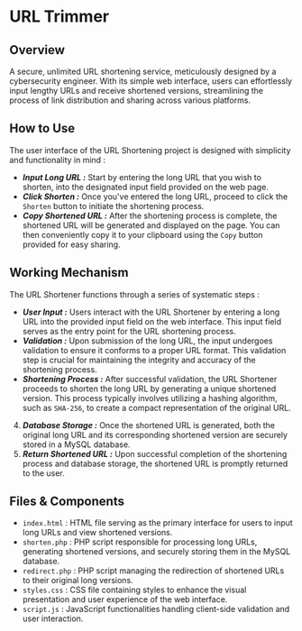 # URL Trimmer

## Overview
A secure, unlimited URL shortening service, meticulously designed by a cybersecurity engineer. With its simple web interface, users can effortlessly input lengthy URLs and receive shortened versions, streamlining the process of link distribution and sharing across various platforms.

## How to Use
The user interface of the URL Shortening project is designed with simplicity and functionality in mind : 
- _**Input Long URL  :**_  Start by entering the long URL that you wish to shorten, into the designated input field provided on the web page.
- _**Click Shorten  :**_  Once you've entered the long URL, proceed to click the `Shorten` button to initiate the shortening process.
- _**Copy Shortened URL  :**_  After the shortening process is complete, the shortened URL will be generated and displayed on the page. You can then conveniently copy it to your clipboard using the `Copy` button provided for easy sharing.

## Working Mechanism
The URL Shortener functions through a series of systematic steps :

- _**User Input  :**_  Users interact with the URL Shortener by entering a long URL into the provided input field on the web interface. This input field serves as the entry point for the URL shortening process.
- _**Validation  :**_  Upon submission of the long URL, the input undergoes validation to ensure it conforms to a proper URL format. This validation step is crucial for maintaining the integrity and accuracy of the shortening process.
- _**Shortening Process  :**_  After successful validation, the URL Shortener proceeds to shorten the long URL by generating a unique shortened version. This process typically involves utilizing a hashing algorithm, such as `SHA-256`, to create a compact representation of the original URL.
4. _**Database Storage  :**_  Once the shortened URL is generated, both the original long URL and its corresponding shortened version are securely stored in a MySQL database.
5. _**Return Shortened URL  :**_ Upon successful completion of the shortening process and database storage, the shortened URL is promptly returned to the user.

## Files & Components
- `index.html` : HTML file serving as the primary interface for users to input long URLs and view shortened versions.
- `shorten.php` : PHP script responsible for processing long URLs, generating shortened versions, and securely storing them in the MySQL database.
- `redirect.php` : PHP script managing the redirection of shortened URLs to their original long versions.
- `styles.css` : CSS file containing styles to enhance the visual presentation and user experience of the web interface.
- `script.js` : JavaScript functionalities handling client-side validation and user interaction.

